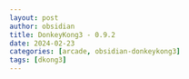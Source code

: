 ```yaml
---
layout: post
author: obsidian
title: DonkeyKong3 - 0.9.2
date: 2024-02-23
categories: [arcade, obsidian-donkeykong3]
tags: [dkong3]
---
```


